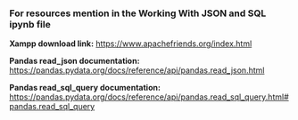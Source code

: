 ### For resources mention in the Working With JSON and SQL ipynb file

**Xampp download link:** https://www.apachefriends.org/index.html 

**Pandas read_json documentation:** https://pandas.pydata.org/docs/reference/api/pandas.read_json.html

**Pandas read_sql_query documentation:** https://pandas.pydata.org/docs/reference/api/pandas.read_sql_query.html#pandas.read_sql_query
